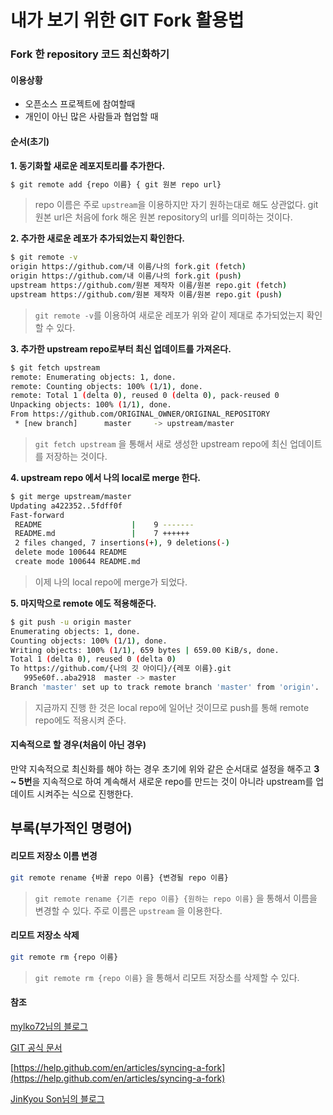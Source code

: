 # 내가 보기 위한 GIT Fork 활용법

### Fork 한 repository 코드 최신화하기  
  
#### 이용상황

- 오픈소스 프로젝트에 참여할때
- 개인이 아닌 많은 사람들과 협업할 때  
  
  
  
#### 순서(초기)

**1. 동기화할 새로운 레포지토리를 추가한다.**
  
```bash
$ git remote add {repo 이름} { git 원본 repo url}
```  

> repo 이름은 주로 `upstream`을 이용하지만 자기 원하는대로 해도 상관없다.
git 원본 url은 처음에 fork 해온 원본 repository의 url를 의미하는 것이다.  



**2. 추가한 새로운 레포가 추가되었는지 확인한다.**
  
```bash
$ git remote -v
origin https://github.com/내 이름/나의 fork.git (fetch)  
origin https://github.com/내 이름/나의 fork.git (push)  
upstream https://github.com/원본 제작자 이름/원본 repo.git (fetch)    
upstream https://github.com/원본 제작자 이름/원본 repo.git (push)  
```  


> `git remote -v`를 이용하여 새로운 레포가 위와 같이 제대로 추가되었는지 확인할 수 있다.    



**3. 추가한 upstream repo로부터 최신 업데이트를 가져온다.**  
  
```bash
$ git fetch upstream
remote: Enumerating objects: 1, done.
remote: Counting objects: 100% (1/1), done.
remote: Total 1 (delta 0), reused 0 (delta 0), pack-reused 0
Unpacking objects: 100% (1/1), done.
From https://github.com/ORIGINAL_OWNER/ORIGINAL_REPOSITORY
 * [new branch]      master     -> upstream/master
```  

> `git fetch upstream` 을 통해서 새로 생성한 upstream repo에 최신 업데이트를 저장하는 것이다.  



**4. upstream repo 에서 나의 local로 merge 한다.**  
  
```bash
$ git merge upstream/master
Updating a422352..5fdff0f
Fast-forward
 README                    |    9 -------
 README.md                 |    7 ++++++
 2 files changed, 7 insertions(+), 9 deletions(-)
 delete mode 100644 README
 create mode 100644 README.md
```  

> 이제 나의 local repo에 merge가 되었다.  


  
**5. 마지막으로 remote 에도 적용해준다.**  
  
``` bash
$ git push -u origin master
Enumerating objects: 1, done.
Counting objects: 100% (1/1), done.
Writing objects: 100% (1/1), 659 bytes | 659.00 KiB/s, done.
Total 1 (delta 0), reused 0 (delta 0)
To https://github.com/{나의 깃 아이디}/{레포 이름}.git
   995e60f..aba2918  master -> master
Branch 'master' set up to track remote branch 'master' from 'origin'.
```  
> 지금까지 진행 한 것은 local repo에 일어난 것이므로 push를 통해 remote repo에도 적용시켜 준다.


#### 지속적으로 할 경우(처음이 아닌 경우)  
만약 지속적으로 최신화를 해야 하는 경우 초기에 위와 같은 순서대로 설정을 해주고 **3 ~ 5번**을 지속적으로 하여 계속해서 새로운 repo를 만드는 것이 아니라 upstream를 업데이트 시켜주는 식으로 진행한다.  



## 부록(부가적인 명령어)  
  
#### 리모트 저장소 이름 변경
  
```bash
git remote rename {바꿀 repo 이름} {변경될 repo 이름}
```
  
> `git remote rename {기존 repo 이름} {원하는 repo 이름}` 을 통해서 이름을 변경할 수 있다. 주로 이름은 `upstream` 을 이용한다.
  
  
#### 리모트 저장소 삭제
  
```bash
git remote rm {repo 이름}
```
  
> `git remote rm {repo 이름}` 을 통해서 리모트 저장소를 삭제할 수 있다.

#### 참조

[mylko72님의 블로그](https://mylko72.gitbooks.io/git/content/remote/remove.html)  

[GIT 공식 문서](https://git-scm.com/book/ko/v1/%EC%8B%9C%EC%9E%91%ED%95%98%EA%B8%B0)

[https://help.github.com/en/articles/syncing-a-fork](https://help.github.com/en/articles/syncing-a-fork)

[JinKyou Son님의 블로그](https://json.postype.com/post/210431)

